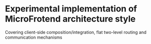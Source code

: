 # Experimental implementation of MicroFrotend architecture style

Covering client-side composition/integration, flat two-level routing and communication mechanisms
